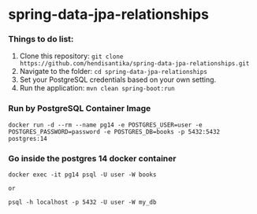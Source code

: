 # spring-data-jpa-relationships

### Things to do list:

1. Clone this repository: `git clone https://github.com/hendisantika/spring-data-jpa-relationships.git`
2. Navigate to the folder: `cd spring-data-jpa-relationships`
3. Set your PostgreSQL credentials based on your own setting.
4. Run the application: `mvn clean spring-boot:run`

### Run by PostgreSQL Container Image

```shell
docker run -d --rm --name pg14 -e POSTGRES_USER=user -e POSTGRES_PASSWORD=password -e POSTGRES_DB=books -p 5432:5432 postgres:14
```

### Go inside the postgres 14 docker container

```shell
docker exec -it pg14 psql -U user -W books

or 

psql -h localhost -p 5432 -U user -W my_db
```

